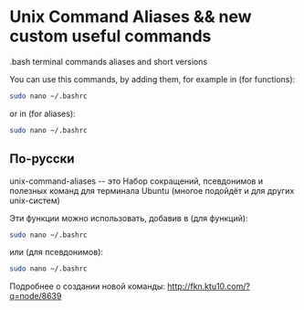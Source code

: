 # Unix Command Aliases && new custom useful commands #
.bash terminal commands aliases and short versions


You can use this commands, by adding them, for example in (for functions):
```bash
sudo nano ~/.bashrc
```
 or in (for aliases):
```bash
sudo nano ~/.bashrc
``` 

## По-русски 

unix-command-aliases -- это Набор сокращений, псевдонимов и полезных команд для терминала Ubuntu (многое подойдёт и для других unix-систем)

Эти функции можно использовать, добавив в (для функций):
```bash
sudo nano ~/.bashrc
```
или (для псевдонимов):
```bash
sudo nano ~/.bashrc
```

Подробнее о создании новой команды: http://fkn.ktu10.com/?q=node/8639
